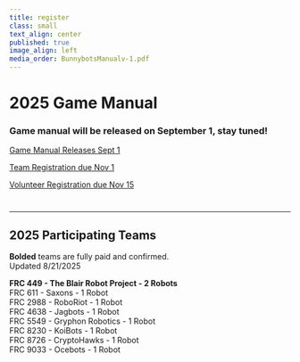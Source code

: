 ```yaml
---
title: register
class: small
text_align: center
published: true
image_align: left
media_order: BunnybotsManualv-1.pdf
---
```


# **2025 Game Manual**
### Game manual will be released on September 1, stay tuned!
[Game Manual Releases Sept 1](BunnybotsManualv-1.pdf?classes=nounderline,button,disabled,btn-block)

[Team Registration due Nov 1](https://forms.gle/dZRbyBvdmtS8w8ct7?classes=nounderline,button,btn-block)

[Volunteer Registration due Nov 15](https://forms.gle/ggjPXdA8v4UwU4Ao6?classes=nounderline,button,btn-block)
# 
---
## **2025 Participating Teams**
**Bolded** teams are fully paid and confirmed. <br>
Updated 8/21/2025 <br>

**FRC 449 - The Blair Robot Project - 2 Robots** <br>
FRC 611 - Saxons - 1 Robot <br>
FRC 2988 - RoboRiot - 1 Robot <br>
FRC 4638 - Jagbots - 1 Robot <br>
FRC 5549 - Gryphon Robotics - 1 Robot <br>
FRC 8230 - KoiBots - 1 Robot <br>
FRC 8726 - CryptoHawks - 1 Robot <br>
FRC 9033 - Ocebots - 1 Robot
